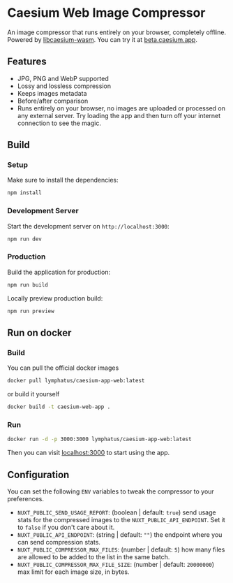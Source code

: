 # Caesium Web Image Compressor

An image compressor that runs entirely on your browser, completely offline. Powered by [libcaesium-wasm](https://github.com/Lymphatus/libcaesium-wasm).
You can try it at [beta.caesium.app](https://caesium.app).

## Features

- JPG, PNG and WebP supported
- Lossy and lossless compression
- Keeps images metadata
- Before/after comparison
- Runs entirely on your browser, no images are uploaded or processed on any external server. Try loading the app and then turn off your internet connection to see the magic.

## Build

### Setup

Make sure to install the dependencies:

```bash
npm install
```

### Development Server

Start the development server on `http://localhost:3000`:

```bash
npm run dev
```

### Production

Build the application for production:

```bash
npm run build
```

Locally preview production build:

```bash
npm run preview
```

## Run on docker

### Build

You can pull the official docker images

```bash
docker pull lymphatus/caesium-app-web:latest
```

or build it yourself

```bash
docker build -t caesium-web-app .
```

### Run

```bash
docker run -d -p 3000:3000 lymphatus/caesium-app-web:latest
```

Then you can visit [localhost:3000](http://localhost:3000) to start using the app.

## Configuration

You can set the following `ENV` variables to tweak the compressor to your preferences.

- `NUXT_PUBLIC_SEND_USAGE_REPORT`: (boolean | default: `true`) send usage stats for the compressed images to the `NUXT_PUBLIC_API_ENDPOINT`. Set it to `false` if you don't care about it.
- `NUXT_PUBLIC_API_ENDPOINT`: (string | default: `""`) the endpoint where you can send compression stats.
- `NUXT_PUBLIC_COMPRESSOR_MAX_FILES`: (number | default: `5`) how many files are allowed to be added to the list in the same batch.
- `NUXT_PUBLIC_COMPRESSOR_MAX_FILE_SIZE`: (number | default: `20000000`) max limit for each image size, in bytes.
